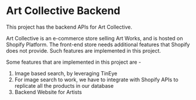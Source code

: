 Art Collective Backend
======================

This project has the backend APIs for Art Collective.

Art Collective is an e-commerce store selling Art Works, and is hosted on Shopify Platform. 
The front-end store needs additional features that Shopify does not provide. Such features
are implemented in this project.

Some features that are implemented in this project are - 
1. Image based search, by leveraging TinEye
2. For image search to work, we have to integrate with Shopify APIs to replicate all the products in our database
3. Backend Website for Artists
 
